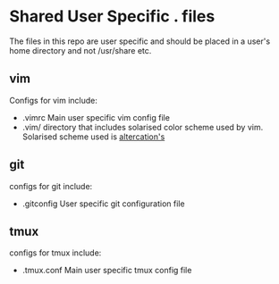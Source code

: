 Shared User Specific . files
============================
The files in this repo are user specific and should be placed in a user's home directory and not /usr/share etc.

vim
---
Configs for vim include:
-    .vimrc Main user specific vim config file
-    .vim/ directory that includes solarised color scheme used by vim. Solarised scheme used is [altercation's](https://github.com/altercation/vim-colors-solarized.git)


git
---
configs for git include:
-    .gitconfig User specific git configuration file


tmux
----
configs for tmux include:
-    .tmux.conf Main user specific tmux config file
